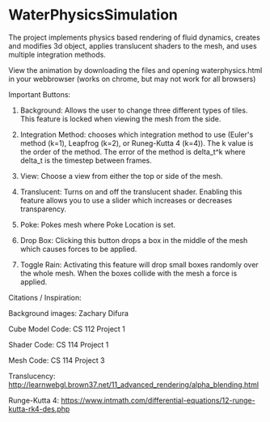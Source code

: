 # WaterPhysicsSimulation
The project implements physics based rendering of fluid dynamics, creates and modifies 3d object, applies translucent shaders to the
mesh, and uses multiple integration methods.

View the animation by downloading the files and opening waterphysics.html in your webbrowser (works on chrome, but may not work for all browsers)

Important Buttons:

1. Background: Allows the user to change three different types of tiles. This feature
is locked when viewing the mesh from the side.

2. Integration Method: chooses which integration method to use (Euler's method (k=1), Leapfrog (k=2), or Runeg-Kutta 4 (k=4)). The k value is the order of the method. The error of the method is delta_t^k where delta_t is the timestep between frames.

3. View: Choose a view from either the top or side of the mesh.

4. Translucent: Turns on and off the translucent shader. Enabling this feature allows
you to use a slider which increases or decreases transparency.

5. Poke: Pokes mesh where Poke Location is set.

6. Drop Box: Clicking this button drops a box in the middle of the mesh which
causes forces to be applied.

7. Toggle Rain: Activating this feature will drop small boxes randomly over the
whole mesh. When the boxes collide with the mesh a force is applied.



Citations / Inspiration:

Background images: Zachary Difura

Cube Model Code: CS 112 Project 1

Shader Code: CS 114 Project 1

Mesh Code: CS 114 Project 3

Translucency: http://learnwebgl.brown37.net/11_advanced_rendering/alpha_blending.html

Runge-Kutta 4: https://www.intmath.com/differential-equations/12-runge-kutta-rk4-des.php
